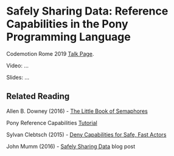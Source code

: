 # Safely Sharing Data: Reference Capabilities in the Pony Programming Language

Codemotion Rome 2019 [Talk Page](https://events.codemotion.com/conferences/rome/2019/wp-content/themes/event/detail-talk.php?detail=11325).

Video: ...

Slides: ...

## Related Reading

Allen B. Downey (2016) - [The Little Book of Semaphores](https://greenteapress.com/wp/semaphores/)

Pony Reference Capabilities [Tutorial](https://tutorial.ponylang.io/reference-capabilities.html)

Sylvan Clebtsch (2015) - [Deny Capabilities for Safe, Fast Actors](https://www.ponylang.io/media/papers/fast-cheap.pdf)

John Mumm (2016) - [Safely Sharing Data](http://jtfmumm.com/blog/2016/03/06/safely-sharing-data-pony-reference-capabilities/) blog post
